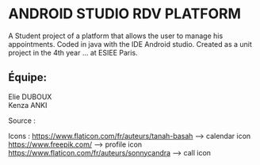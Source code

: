 # ANDROID STUDIO RDV PLATFORM

A Student project of a platform that allows the user to manage his appointments.
Coded in java with the IDE Android studio.
Created as a unit project in the 4th year ... at ESIEE Paris.

## Équipe:
Elie DUBOUX   
Kenza ANKI


Source :

Icons :
https://www.flaticon.com/fr/auteurs/tanah-basah --> calendar icon   
https://www.freepik.com/ --> profile icon   
https://www.flaticon.com/fr/auteurs/sonnycandra --> call icon   

